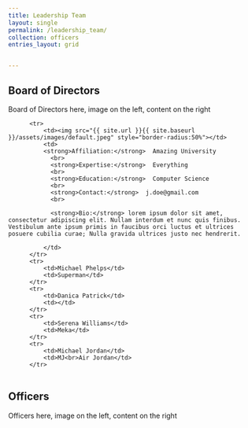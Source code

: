```yaml
---
title: Leadership Team
layout: single
permalink: /leadership_team/
collection: officers
entries_layout: grid


---
```


## Board of Directors

<script src="https://code.jquery.com/jquery-3.2.1.js"></script>
<script src="https://maxcdn.bootstrapcdn.com/bootstrap/3.3.7/js/bootstrap.min.js"></script>
<script src="script.js"></script>
Board of Directors here, image on the left, content on the right
<table class="table">
                    
      
          <tr>
              <td><img src="{{ site.url }}{{ site.baseurl }}/assets/images/default.jpeg" style="border-radius:50%"></td>
              <td>
              <strong>Affiliation:</strong>  Amazing University
                <br>
                <strong>Expertise:</strong>  Everything
                <br>
                <strong>Education:</strong>  Computer Science
                <br>
                <strong>Contact:</strong>  j.doe@gmail.com
                <br>

                <strong>Bio:</strong> lorem ipsum dolor sit amet, consectetur adipiscing elit. Nullam interdum et nunc quis finibus. Vestibulum ante ipsum primis in faucibus orci luctus et ultrices posuere cubilia curae; Nulla gravida ultrices justo nec hendrerit.
              
              </td>
          </tr>
          <tr>
              <td>Michael Phelps</td>
              <td>Superman</td>
          </tr>
          <tr>
              <td>Danica Patrick</td>
              <td></td>
          </tr>
          <tr>
              <td>Serena Williams</td>
              <td>Meka</td>
          </tr>
          <tr>
              <td>Michael Jordan</td>
              <td>MJ<br>Air Jordan</td>
          </tr>
  </table>

## Officers
Officers here, image on the left, content on the right
